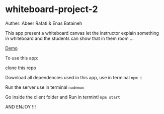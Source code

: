 # whiteboard-project-2

Auther: Abeer Rafati & Enas Bataineh

This app present a whiteboard canvas let the instructor explain something in whiteboard and the students can show that in them room ...

[Demo](https://confident-thompson-738bd4.netlify.app/)

To use this app:

clone this repo

Download all dependencies used in this app, use in terminal
`npm i`

Run the server use in terminal
`nodemon`

Go inside the client folder and Run in termintl
`npm start`

AND ENJOY !!!
